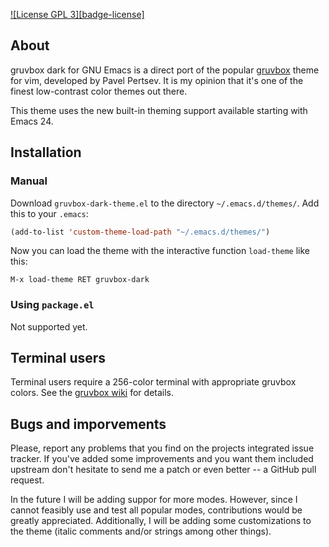 [![License GPL 3][badge-license]](http://www.gnu.org/licenses/gpl-3.0.txt)

## About

gruvbox dark for GNU Emacs is a direct port of the popular
[gruvbox](https://github.com/morhetz/gruvbox) theme for vim, developed by Pavel
Pertsev.  It is my opinion that it's one of the finest low-contrast color themes
out there.

This theme uses the new built-in theming support available starting with Emacs
24.

## Installation

### Manual

Download `gruvbox-dark-theme.el` to the directory `~/.emacs.d/themes/`.  Add
this to your `.emacs`:

```lisp
(add-to-list 'custom-theme-load-path "~/.emacs.d/themes/")
```

Now you can load the theme with the interactive function `load-theme` like this:

`M-x load-theme RET gruvbox-dark`

### Using `package.el`

Not supported yet.

## Terminal users

Terminal users require a 256-color terminal with appropriate gruvbox colors.
See the
[gruvbox wiki](https://github.com/morhetz/gruvbox/wiki/Terminal-specific#a-256-color-gruvbox-palette-shellscript)
for details.

## Bugs and imporvements

Please, report any problems that you find on the projects integrated issue
tracker. If you've added some improvements and you want them included upstream
don't hesitate to send me a patch or even better -- a GitHub pull request.

In the future I will be adding suppor for more modes.  However, since I cannot
feasibly use and test all popular modes, contributions would be greatly
appreciated.  Additionally, I will be adding some customizations to the theme
(italic comments and/or strings among other things).
